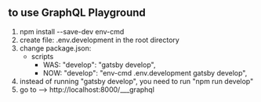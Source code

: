 ## to use GraphQL Playground

1. npm install --save-dev env-cmd
2. create file: .env.development in the root directory
3. change package.json:
      - scripts
           - WAS: "develop": "gatsby develop",
           - NOW: "develop": "env-cmd .env.development gatsby develop",
4. instead of running "gatsby develop", you need to run "npm run develop"
5. go to --> http://localhost:8000/___graphql

